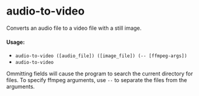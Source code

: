 # audio-to-video

Converts an audio file to a video file with a still image.

#### Usage:
- `audio-to-video ([audio_file]) ([image_file]) (-- [ffmpeg-args])` 
- `audio-to-video`

Ommitting fields will cause the program to search the current directory for files. To specify ffmpeg arguments, use `--` to separate the files from the arguments.
